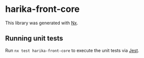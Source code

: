 # harika-front-core

This library was generated with [Nx](https://nx.dev).

## Running unit tests

Run `nx test harika-front-core` to execute the unit tests via [Jest](https://jestjs.io).
